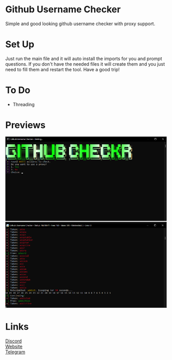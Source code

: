 # Github Username Checker
 Simple and good looking github username checker with proxy support.
# Set Up
 Just run the main file and it will auto install the imports for you and prompt questions. If you don't have the needed files it will create them and you just need to fill them and restart the tool. Have a good trip!
# To Do
 - Threading
# Previews
![Menu](https://github.com/kWAYTV/github-username-checker/blob/main/previews/menu.png?raw=true)
![Checking](https://github.com/kWAYTV/github-username-checker/blob/main/previews/checking.png?raw=true)
# Links
[Discord](https://discord.gg/kws)<br />
[Website](https://kwayservices.top)<br />
[Telegram](https://t.me/kwaytv)<br />
